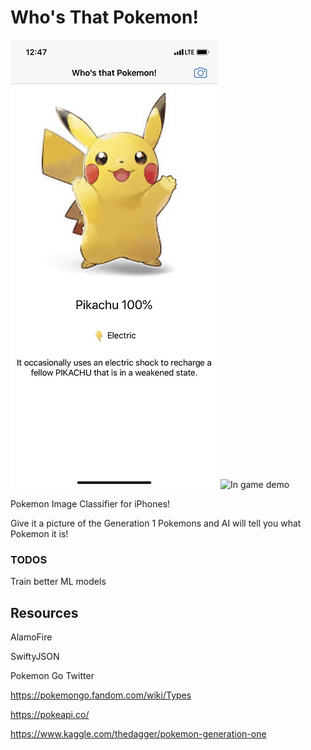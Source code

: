 # Who's That Pokemon!
<!---![LOGO](PokemonClassifer/Assets.xcassets/Logo.imageset/5hQ59Dm4_400x400@3x.png)--->
![In game screenshot](PokemonClassifer/AppScreenShot.jpg) ![In game demo](PokemonClassifer/whos-that-pokemon-demo-.gif)

Pokemon Image Classifier for iPhones!

Give it a picture of the Generation 1 Pokemons and AI will tell you what Pokemon it is!


### TODOS

Train better ML models


## Resources
AlamoFire

SwiftyJSON

Pokemon Go Twitter

https://pokemongo.fandom.com/wiki/Types

https://pokeapi.co/

https://www.kaggle.com/thedagger/pokemon-generation-one
